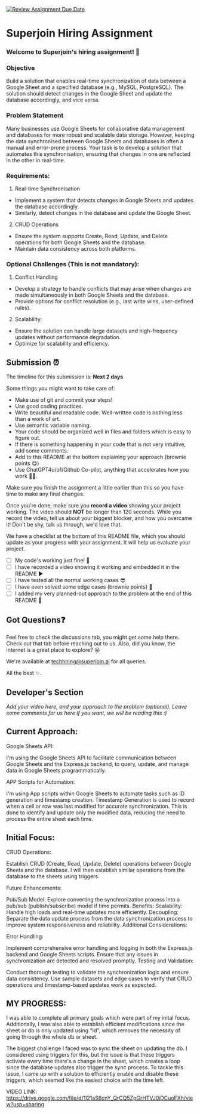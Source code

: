 [![Review Assignment Due Date](https://classroom.github.com/assets/deadline-readme-button-22041afd0340ce965d47ae6ef1cefeee28c7c493a6346c4f15d667ab976d596c.svg)](https://classroom.github.com/a/AHFn7Vbn)
# Superjoin Hiring Assignment

### Welcome to Superjoin's hiring assignment! 🚀

### Objective
Build a solution that enables real-time synchronization of data between a Google Sheet and a specified database (e.g., MySQL, PostgreSQL). The solution should detect changes in the Google Sheet and update the database accordingly, and vice versa.

### Problem Statement
Many businesses use Google Sheets for collaborative data management and databases for more robust and scalable data storage. However, keeping the data synchronised between Google Sheets and databases is often a manual and error-prone process. Your task is to develop a solution that automates this synchronisation, ensuring that changes in one are reflected in the other in real-time.

### Requirements:
1. Real-time Synchronisation
  - Implement a system that detects changes in Google Sheets and updates the database accordingly.
   - Similarly, detect changes in the database and update the Google Sheet.
  2.	CRUD Operations
   - Ensure the system supports Create, Read, Update, and Delete operations for both Google Sheets and the database.
   - Maintain data consistency across both platforms.
   
### Optional Challenges (This is not mandatory):
1. Conflict Handling
- Develop a strategy to handle conflicts that may arise when changes are made simultaneously in both Google Sheets and the database.
- Provide options for conflict resolution (e.g., last write wins, user-defined rules).
    
2. Scalability: 	
- Ensure the solution can handle large datasets and high-frequency updates without performance degradation.
- Optimize for scalability and efficiency.

## Submission ⏰
The timeline for this submission is: **Next 2 days**

Some things you might want to take care of:
- Make use of git and commit your steps!
- Use good coding practices.
- Write beautiful and readable code. Well-written code is nothing less than a work of art.
- Use semantic variable naming.
- Your code should be organized well in files and folders which is easy to figure out.
- If there is something happening in your code that is not very intuitive, add some comments.
- Add to this README at the bottom explaining your approach (brownie points 😋)
- Use ChatGPT4o/o1/Github Co-pilot, anything that accelerates how you work 💪🏽. 

Make sure you finish the assignment a little earlier than this so you have time to make any final changes.

Once you're done, make sure you **record a video** showing your project working. The video should **NOT** be longer than 120 seconds. While you record the video, tell us about your biggest blocker, and how you overcame it! Don't be shy, talk us through, we'd love that.

We have a checklist at the bottom of this README file, which you should update as your progress with your assignment. It will help us evaluate your project.

- [ ] My code's working just fine! 🥳
- [ ] I have recorded a video showing it working and embedded it in the README ▶️
- [ ] I have tested all the normal working cases 😎
- [ ] I have even solved some edge cases (brownie points) 💪
- [ ] I added my very planned-out approach to the problem at the end of this README 📜

## Got Questions❓
Feel free to check the discussions tab, you might get some help there. Check out that tab before reaching out to us. Also, did you know, the internet is a great place to explore? 😛

We're available at techhiring@superjoin.ai for all queries. 

All the best ✨.

## Developer's Section
*Add your video here, and your approach to the problem (optional). Leave some comments for us here if you want, we will be reading this :)*

## Current Approach:

Google Sheets API:

I'm using the Google Sheets API to facilitate communication between Google Sheets and the Express.js backend, to query, update, and manage data in Google Sheets programmatically.

APP Scripts for Automation:

I'm using App scripts within Google Sheets to automate tasks such as ID generation and timestamp creation.
Timestamp Generation is used to record when a cell or row was last modified for accurate synchronization.
This is done to identify and update only the modified data, reducing the need to process the entire sheet each time.

## Initial Focus:

CRUD Operations:

Establish CRUD (Create, Read, Update, Delete) operations between Google Sheets and the database.
I will then establish similar operations from the database to the sheets using triggers.

Future Enhancements:

Pub/Sub Model:
Explore converting the synchronization process into a pub/sub (publish/subscribe) model if time permits.
Benefits:
Scalability: Handle high loads and real-time updates more efficiently.
Decoupling: Separate the data update process from the data synchronization process to improve system responsiveness and reliability.
Additional Considerations:

Error Handling:

Implement comprehensive error handling and logging in both the Express.js backend and Google Sheets scripts.
Ensure that any issues in synchronization are detected and resolved promptly.
Testing and Validation:

Conduct thorough testing to validate the synchronization logic and ensure data consistency.
Use sample datasets and edge cases to verify that CRUD operations and timestamp-based updates work as expected.

## MY PROGRESS:
I was able to complete all primary goals which were part of my inital focus. Additionally, I was also able to establish efficient modifications since the sheet or db is only updated using "Id", which removes the necessity of going through the whole db or sheet.

The biggest challenge I faced was to sync the sheet on updating the db. I considered using triggers for this, but the issue is that these triggers activate every time there's a change in the sheet, which creates a loop since the database updates also trigger the sync process. To tackle this issue, I came up with a solution to efficiently enable and disable these triggers, which seemed like the easiest choice with the time left.

VIDEO LINK:
https://drive.google.com/file/d/1l21aS6cnY_QrCQ5ZpGrHTVJ0iDCuoFXh/view?usp=sharing
